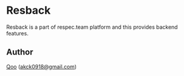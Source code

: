 # Resback
Resback is a part of respec.team platform and this provides backend features.

## Author
[Qoo](https://github.com/qoor) (akck0918@gmail.com)
